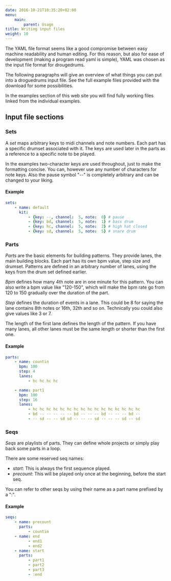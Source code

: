 ```yaml
---
date: 2016-10-21T10:35:20+02:00
menu:
    main:
        parent: Usage
title: Writing input files
weight: 10
---
```


The YAML file format seems like a good compromise between easy machine
readability and human editing. For this reason, but also for ease of
development (making a program read yaml is simple), YAML was chosen as the
input file format for drougedrums.

The following paragraphs will give an overview of what things you can put into
a droguedrums input file. See the full example files provided with the download
for some possibilities.

In the examples section of this web site you will find fully working files
linked from the individual examples.

## Input file sections

### Sets

A *set* maps arbitrary keys to midi channels and note numbers. Each part has a
specific drumset associated with it. The keys are used later in the parts as a
reference to a specific note to be played.

In the examples two-character keys are used throughout, just to make the
formatting concise. You can, however use any number of characters for note
keys. Also the pause symbol "--" is completely arbitrary and can be changed to
your liking.

#### Example

~~~yaml
sets:
    - name: default
      kit:
          - {key: --, channel:  5, note:  0} # pause
          - {key: bd, channel:  5, note:  1} # bass drum
          - {key: hc, channel:  5, note:  2} # high hat closed
          - {key: sd, channel:  5, note:  5} # snare drum
~~~

### Parts

*Parts* are the basic elements for building patterns. They provide lanes, the
main building blocks. Each part has its own bpm value, step size and drumset.
Patterns are defined in an arbitrary number of lanes, using the keys from
the drum set defined earlier.

_Bpm_ defines how many 4th note are in one minute for this pattern. You can
also write a bpm value like "120-150", which will make the bpm rate go from 120
to 150 gradually over the duration of the part.

_Step_ defines the duration of events in a lane. This could be 8 for saying the
lane contains 8th notes or 16th, 32th and so on. Technically you could also
give values like 3 or 7.

The length of the first lane defines the length of the pattern. If you have
many lanes, all other lanes must be the same length or shorter than the first
one.

#### Example

```yaml
parts:
    - name: countin
      bpm: 100
      step: 4
      lanes:
          - hc hc hc hc

    - name: part1
      bpm: 100
      step: 16
      lanes:
          - hc hc hc hc hc hc hc hc hc hc hc hc hc hc hc hc
          - bd -- -- -- -- -- bd -- -- -- bd -- -- -- bd --
          - -- sd -- -- sd sd -- -- -- sd -- -- -- sd -- sd
```

### Seqs

*Seqs* are playlists of parts. They can define whole projects or simply play
back some parts in a loop.

There are some reserved seq names:

  - *start*: This is always the first sequence played.
  - *precount*: This will be played only once at the beginning, before the
    start seq.

You can refer to other seqs by using their name as a part name prefixed by a ":".
  
#### Example

```yaml
seqs:
    - name: precount
      parts:
          - countin
    - name: end
          - end1
          - end2
    - name: start
      parts:
          - part1
          - part2
          - part3
          - :end
```
